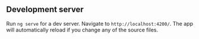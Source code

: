 
## Development server

Run `ng serve` for a dev server. Navigate to `http://localhost:4200/`. The app will automatically reload if you change any of the source files.
